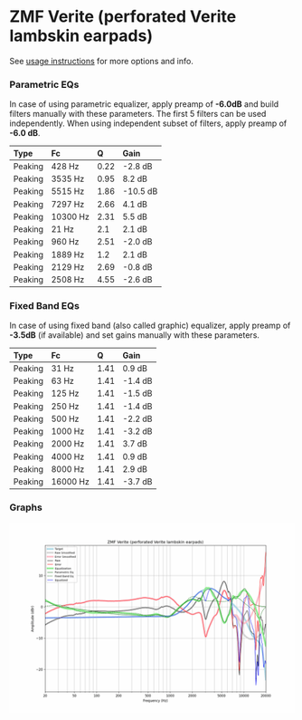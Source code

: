 # ZMF Verite (perforated Verite lambskin earpads)
See [usage instructions](https://github.com/jaakkopasanen/AutoEq#usage) for more options and info.

### Parametric EQs
In case of using parametric equalizer, apply preamp of **-6.0dB** and build filters manually
with these parameters. The first 5 filters can be used independently.
When using independent subset of filters, apply preamp of **-6.0 dB**.

| Type    | Fc       |    Q | Gain     |
|:--------|:---------|:-----|:---------|
| Peaking | 428 Hz   | 0.22 | -2.8 dB  |
| Peaking | 3535 Hz  | 0.95 | 8.2 dB   |
| Peaking | 5515 Hz  | 1.86 | -10.5 dB |
| Peaking | 7297 Hz  | 2.66 | 4.1 dB   |
| Peaking | 10300 Hz | 2.31 | 5.5 dB   |
| Peaking | 21 Hz    | 2.1  | 2.1 dB   |
| Peaking | 960 Hz   | 2.51 | -2.0 dB  |
| Peaking | 1889 Hz  | 1.2  | 2.1 dB   |
| Peaking | 2129 Hz  | 2.69 | -0.8 dB  |
| Peaking | 2508 Hz  | 4.55 | -2.6 dB  |

### Fixed Band EQs
In case of using fixed band (also called graphic) equalizer, apply preamp of **-3.5dB**
(if available) and set gains manually with these parameters.

| Type    | Fc       |    Q | Gain    |
|:--------|:---------|:-----|:--------|
| Peaking | 31 Hz    | 1.41 | 0.9 dB  |
| Peaking | 63 Hz    | 1.41 | -1.4 dB |
| Peaking | 125 Hz   | 1.41 | -1.5 dB |
| Peaking | 250 Hz   | 1.41 | -1.4 dB |
| Peaking | 500 Hz   | 1.41 | -2.2 dB |
| Peaking | 1000 Hz  | 1.41 | -3.2 dB |
| Peaking | 2000 Hz  | 1.41 | 3.7 dB  |
| Peaking | 4000 Hz  | 1.41 | 0.9 dB  |
| Peaking | 8000 Hz  | 1.41 | 2.9 dB  |
| Peaking | 16000 Hz | 1.41 | -3.7 dB |

### Graphs
![](./ZMF%20Verite%20(perforated%20Verite%20lambskin%20earpads).png)